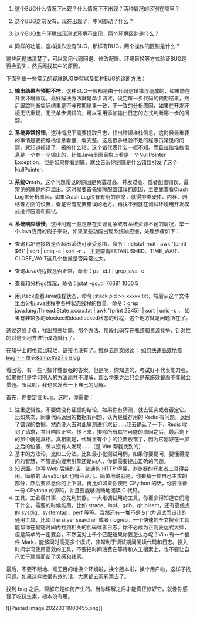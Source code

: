 1. 这个BUG什么情况下出现？什么情况下不出现？两种情况的区别在哪里？

2. 这个BUG之前没有，现在出现了，中间都动了什么？

3. 这个BUG生产环境出现测试环境不出现，两个环境区别是什么？

4. 同样的功能，这样操作没有BUG，那样有BUG，两个操作的区别是什么？

这些问题搞清楚了，可以采用代码回退、修改配置、环境替换等方式验证BUG是否会消失，然后再找其中的原因。

下面列出一些常见的疑难BUG类型以及每种BUG的诊断方法：

1. **输出结果与预期不符**，这种BUG一般都是由于代码逻辑错误造成的，如果能在开发环境重现，最好解决方法就是单步调试，设定每一步代码的预期结果，然后跟踪判断实际结果是否与预期结果一致，不一致的分析原因，如果在开发环境无法重现，无法单步调试的，可以采用添加输出日志的方式判断哪一步的问题。

2. **系统异常报错**，这种情况下需要提取日志，找出错误堆栈信息，这时候最重要的事情是要把堆栈信息看懂、看完整。这是很多经验不足的程序员常见的问题，就知道报错了，报的什么错，这个错代表什么一概不知。而且往往堆栈信息是一个套一个输出的，比如Java里面表象上看是一个NullPointer Exception，但是如果你看到底，就会告诉你到底是什么错误引发了这个NullPointer。

3. **系统Crash**，这个问题常见的原因是负载过高、并发过高、或者配置错误。最常见的就是内存溢出。这时候要首先排除配置错误的原因，主要靠查看Crash Log来分析原因，如果Crash Log没有有用的信息，就得排查硬件、内存、网络等方面的设置，看是否有配置错误的地方。再找不到就在测试环境用开发模式进行压测和调试。

4. **系统响应缓慢**，这种问题一般是存在资源竞争或者系统资源不足的情况，举一个Java应用的例子来说，如果某些功能出现系统响应慢，处理步骤如下：

-   查询TCP链接数是否超出系统可承受范围，命令：netstat -nat | awk '{print $6}' | sort | uniq -c | sort -n ， 主要查看ESTABLISHED、TIME_WAIT、CLOSE_WAIT这几个数量是否异常过大。  
    
-   查询Java线程数是否正常，命令：ps -eLf | grep java -c  
    
-   查看和分析gc情况，命令：jstat -gcutil [76691 1000](tel:76691%201000) 5  
    
-   用jstack查看Java线程状态，命令 jstack pid >> xxxxx.txt，然后从这个文件里面分析java线程中各种状态线程的数量，命令：grep java.lang.Thread.State xxxxx.txt | awk '{print $2$3$4$5}' | sort | uniq -c ， 如果有非常多的blocked和deadlocked状态的线程，这个地方就是问题所在了。  
    

通过这些步骤，找出那些功能、那个方法、那段代码存在瓶颈和资源竞争，针对性的对这个地方进行改造就行了。

在知乎上的格式比较烂，链接也没有了。推荐去原文阅读： [如何快速高效地修 bug？ - 依云&amp;amp;#x27;s Blog](http://blog.lilydjwg.me/2017/1/6/how-to-fix-bugs-quickly.208166.html)

看回答，有一些可操作性很强的答案。但是呢，你知道的，考试好不代表能力强，如果你只是学习别人的方法而并不理解，那么学来之后只会是东施效颦而不能融会贯通。所以呢，我也来发表一下自己的见解。

首先，你要定位 bug。这时，你需要：

1.  注重逻辑性。不要做没有证据的结论。如果你有猜测，就去证实或者否定它。比如某次，同事代码返回的数据有问题，认为是缓存用的 Redis 有问题，返回了错误的数据。然而没人去对此猜测进行求证……我去确认了一下，Redis 收到了请求，并且响应正常。接下来，排除所有其它可能的原因之后，最后剩下的那个就是真相。真相就是，代码里有个 } 的位置放错了，因为它刚好在一屏之后的位置，所以没有人发现……（是 Vim 帮我找到的）
2.  基本的方法论。比如二分法。比如最小化测试用例。如果你要提问，要懂得提问的智慧，不管是向搜索引擎还是向人，你都需要提出正确的问题。
3.  知识面。你写 Web 后端的话，普通的 HTTP 得懂，浏览器的开发者工具得会用。简单的 JavaScript 也有会点儿。简单地说就是，你要精于你自己主攻的部分，然后要熟悉你的上下游。再比如如果你使用 CPython 的话，你要准备一份 CPython 的源码，并且要能够流畅地阅读 C 代码。
4.  工具。工欲善其事，必先利其器。一大堆调试用的工具，你至少得知道它们能干什么，需要的时候能用。比如 strace、lsof、gdb、git bisect，还有高级点的 sysdig、systemtap、perf 等等。当然还有一堆不是专门为调试而设计的通用工具，比如 the silver searcher 或者 ripgrep。一个快速的全文搜索工具能帮你在最短时间内找到相关的代码或者日志。你不必成为正则表达式大师，但是简单的一定要会，不然面对上千个匹配结果你要怎么办呢？Vim 有一个插件 Mark，能够同时高亮多个模式，非常利于调试期间阅读代码和日志。投入时间学习使用高效的工具，不要把时间浪费在等待和人工搜索上，也不要让自己忙于琐事而断了灵感和线索。

最后，不要不断地、毫无目的地换个环境啦，换个版本啦，换个用户啦，这样子找问题。如果这样做很有效的话，大家都去买彩票去了。

找到 bug 之后，理解它是如何产生的。当你理解之后才能真正修好它。就像你感冒了吃抗生素，根本没有用。

![[Pasted image 20220311000455.png]]